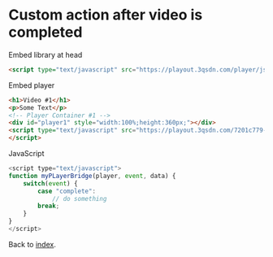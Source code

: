 # Custom action after video is completed

Embed library at head

```html
<script type="text/javascript" src="https://playout.3qsdn.com/player/js/sdnplayer.js"></script>
```

Embed player

```html
<h1>Video #1</h1>
<p>Some Text</p>
<!-- Player Container #1 -->
<div id="player1" style="width:100%;height:360px;"></div>
<script type="text/javascript" src="https://playout.3qsdn.com/7201c779-6b3c-11e7-a40e-002590c750be?js=true&container=player1&width=100%25&height=360&javaScriptBridgeFunction=myPlayerBridge">
</script>
```

JavaScript

```javascript
<script type="text/javascript">
function myPLayerBridge(player, event, data) {
    switch(event) {
        case "complete":
            // do something
        break;
    }
}
</script>
```

Back to [index](../README.md).